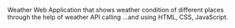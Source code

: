 Weather Web Application that shows weather condition of different places through the help of weather API calling ...and using HTML, CSS, JavaScript.
